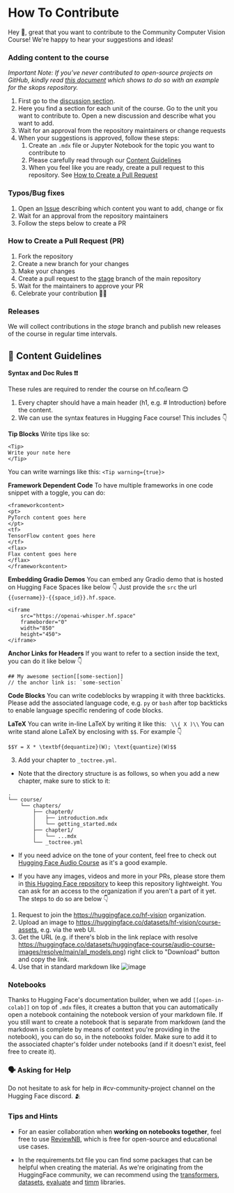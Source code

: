 # How To Contribute

Hey 👋, great that you want to contribute to the Community Computer Vision Course! We're happy to hear your suggestions and ideas!

### Adding content to the course
*Important Note: If you’ve never contributed to open-source projects on GitHub, kindly read [this document](https://www.notion.so/19411c29298644df8e9656af45a7686d?pvs=25) which shows to do so with an example for the skops repository.*

1. First go to the [discussion section](https://github.com/johko/computer-vision-course/discussions/).
2. Here you find a section for each unit of the course. Go to the unit you want to contribute to. Open a new discussion and describe what you want to add.
3. Wait for an approval from the repository maintainers or change requests
4. When your suggestions is approved, follow these steps:
   1. Create an `.mdx` file or Jupyter Notebook for the topic you want to contribute to
   2. Please carefully read through our [Content Guidelines](#📝-content-guidelines)
   3. When you feel like you are ready, create a pull request to this repository. See [How to Create a Pull Request](#how-to-create-a-pull-reques)


### Typos/Bug fixes
1. Open an [Issue](https://github.com/johko/computer-vision-course/issues) describing which content you want to add, change or fix
2. Wait for an approval from the repository maintainers
3. Follow the steps below to create a PR


### How to Create a Pull Request (PR)
1. Fork the repository
2. Create a new branch for your changes
3. Make your changes
4. Create a pull request to the [stage](https://github.com/johko/computer-vision-course/tree/stage) branch of the main repository
5. Wait for the maintainers to approve your PR
6. Celebrate your contribution 🥳🎉

### Releases
We will collect contributions in the *stage* branch and publish new releases of the course in regular time intervals.


## 📝 Content Guidelines

**Syntax and Doc Rules ❗️❗️**

These rules are required to render the course on hf.co/learn 😊 
1. Every chapter should have a main header (h1, e.g. # Introduction) before the content. 
2. We can use the syntax features in Hugging Face course! This includes 👇 

**Tip Blocks**
Write tips like so:
```
<Tip>
Write your note here
</Tip>
```
You can write warnings like this: 
`<Tip warning={true}>`

**Framework Dependent Code**
To have multiple frameworks in one code snippet with a toggle, you can do:
```
<frameworkcontent>
<pt>
PyTorch content goes here
</pt>
<tf>
TensorFlow content goes here
</tf>
<flax>
Flax content goes here
</flax>
</frameworkcontent>
```
**Embedding Gradio Demos**
You can embed any Gradio demo that is hosted on Hugging Face Spaces like below 👇 Just provide the `src` the url `{{username}}-{{space_id}}.hf.space`.
```
<iframe
	src="https://openai-whisper.hf.space"
	frameborder="0"
	width="850"
	height="450">
</iframe>
```

**Anchor Links for Headers**
If you want to refer to a section inside the text, you can do it like below 👇 
```
## My awesome section[[some-section]]
// the anchor link is: `some-section`
```

**Code Blocks**
You can write codeblocks by wrapping it with three backticks. Please add the associated language code, e.g. `py` or `bash` after top backticks to enable language specific rendering of code blocks. 

**LaTeX**
You can write in-line LaTeX by writing it like this: ` \\( X )\\`
You can write stand alone LaTeX by enclosing with  `$$`.
For example 👇 
```
$$Y = X * \textbf{dequantize}(W); \text{quantize}(W)$$
```


3. Add your chapter to `_toctree.yml`.

- Note that the directory structure is as follows, so when you add a new chapter, make sure to stick to it:
```
.
└── course/
    └── chapters/
        ├── chapter0/
        │   ├── introduction.mdx
        │   └── getting_started.mdx
        ├── chapter1/
        │   └── ...mdx
        └── _toctree.yml
```

- If you need advice on the tone of your content, feel free to check out [Hugging Face Audio Course](https://huggingface.co/learn/audio-course/chapter0/introduction) as it's a good example.
  
- If you have any images, videos and more in your PRs, please store them in [this Hugging Face repository](https://huggingface.co/datasets/hf-vision/course-assets) to keep this repository lightweight. You can ask for an access to the organization if you aren't a part of it yet. The steps to do so are below 👇
1. Request to join the https://huggingface.co/hf-vision organization. 
2. Upload an image to https://huggingface.co/datasets/hf-vision/course-assets, e.g. via the web UI.
3. Get the URL (e.g. if there's blob in the link replace with resolve https://huggingface.co/datasets/huggingface-course/audio-course-images/resolve/main/all_models.png) right click to "Download" button and copy the link.
4. Use that in standard markdown like ![image](link-to-image)

### Notebooks

Thanks to Hugging Face's documentation builder, when we add `[[open-in-colab]]` on top of `.mdx` files, it creates a button that you can automatically open a notebook containing the notebook version of your markdown file. If you still want to create a notebook that is separate from markdown (and the markdown is complete by means of context you're providing in the notebook), you can do so, in the notebooks folder. Make sure to add it to the associated chapter's folder under notebooks (and if it doesn't exist, feel free to create it).


### 🗣 Asking for Help

Do not hesitate to ask for help in #cv-community-project channel on the Hugging Face discord. 🫂 

### Tips and Hints


- For an easier collaboration when **working on notebooks together**, feel free to use [ReviewNB](https://www.reviewnb.com/), which is free for open-source and educational use cases.

- In the requirements.txt file you can find some packages that can be helpful when creating the material. As we're originating from the HuggingFace community, we can recommend using the  [transformers](https://huggingface.co/docs/transformers/), [datasets](https://huggingface.co/docs/datasets/), [evaluate](https://huggingface.co/docs/evaluate/) and [timm](https://huggingface.co/docs/timm/) libraries.
